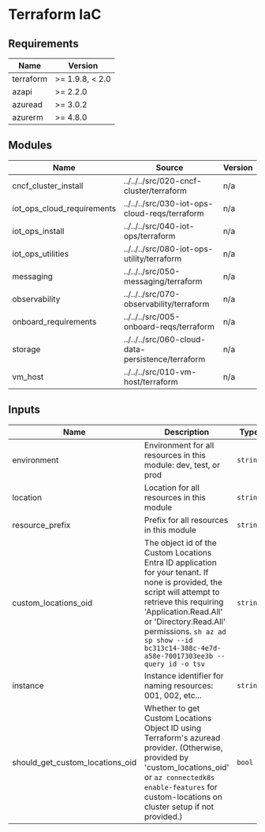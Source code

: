 <!-- BEGIN_TF_DOCS -->
<!-- markdown-table-prettify-ignore-start -->
# Terraform IaC

## Requirements

| Name | Version |
|------|---------|
| terraform | >= 1.9.8, < 2.0 |
| azapi | >= 2.2.0 |
| azuread | >= 3.0.2 |
| azurerm | >= 4.8.0 |

## Modules

| Name | Source | Version |
|------|--------|---------|
| cncf\_cluster\_install | ../../../src/020-cncf-cluster/terraform | n/a |
| iot\_ops\_cloud\_requirements | ../../../src/030-iot-ops-cloud-reqs/terraform | n/a |
| iot\_ops\_install | ../../../src/040-iot-ops/terraform | n/a |
| iot\_ops\_utilities | ../../../src/080-iot-ops-utility/terraform | n/a |
| messaging | ../../../src/050-messaging/terraform | n/a |
| observability | ../../../src/070-observability/terraform | n/a |
| onboard\_requirements | ../../../src/005-onboard-reqs/terraform | n/a |
| storage | ../../../src/060-cloud-data-persistence/terraform | n/a |
| vm\_host | ../../../src/010-vm-host/terraform | n/a |

## Inputs

| Name | Description | Type | Default | Required |
|------|-------------|------|---------|:--------:|
| environment | Environment for all resources in this module: dev, test, or prod | `string` | n/a | yes |
| location | Location for all resources in this module | `string` | n/a | yes |
| resource\_prefix | Prefix for all resources in this module | `string` | n/a | yes |
| custom\_locations\_oid | The object id of the Custom Locations Entra ID application for your tenant. If none is provided, the script will attempt to retrieve this requiring 'Application.Read.All' or 'Directory.Read.All' permissions. ```sh az ad sp show --id bc313c14-388c-4e7d-a58e-70017303ee3b --query id -o tsv``` | `string` | `null` | no |
| instance | Instance identifier for naming resources: 001, 002, etc... | `string` | `"001"` | no |
| should\_get\_custom\_locations\_oid | Whether to get Custom Locations Object ID using Terraform's azuread provider. (Otherwise, provided by 'custom\_locations\_oid' or `az connectedk8s enable-features` for custom-locations on cluster setup if not provided.) | `bool` | `true` | no |
<!-- markdown-table-prettify-ignore-end -->
<!-- END_TF_DOCS -->
